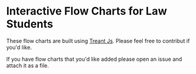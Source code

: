 # Interactive Flow Charts for Law Students

These flow charts are built using [Treant Js](https://github.com/fperucic/treant-js). Please feel free to contribut if you'd like.

If you have flow charts that you'd like added please open an issue and attach it as a file. 
